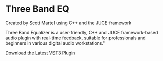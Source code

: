 # Three Band EQ
Created by Scott Martel using C++ and the JUCE framework

Three Band Equalizer is a user-friendly, C++ and JUCE framework-based audio plugin with real-time feedback, suitable for professionals and beginners in various digital audio workstations."


[Download the Latest VST3 Plugin](https://drive.google.com/file/d/1SWQrIKPlvY_5l9XOh7b7zUtdjvC2RvU0/view?usp=sharing)
